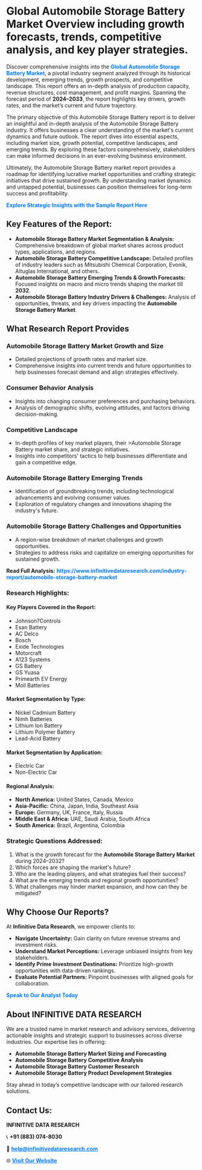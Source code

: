 <h1>Global Automobile Storage Battery Market Overview including growth forecasts, trends, competitive analysis, and key player strategies.</h1>
<p>
Discover comprehensive insights into the 
<a href="https://www.infinitivedataresearch.com/industry-report/automobile-storage-battery-market" rel="dofollow" style="color: #007BFF; text-decoration: none;"><strong>Global Automobile Storage Battery Market</strong></a>, a pivotal industry segment analyzed through its historical development, emerging trends, growth prospects, and competitive landscape. This report offers an in-depth analysis of production capacity, revenue structures, cost management, and profit margins. Spanning the forecast period of <strong>2024–2033</strong>, the report highlights key drivers, growth rates, and the market’s current and future trajectory.
</p>
<p>
The primary objective of this Automobile Storage Battery report is to deliver an insightful and in-depth analysis of the Automobile Storage Battery industry. It offers businesses a clear understanding of the market's current dynamics and future outlook. The report dives into essential aspects, including market size, growth potential, competitive landscapes, and emerging trends. By exploring these factors comprehensively, stakeholders can make informed decisions in an ever-evolving business environment.
</p>
<p>
Ultimately, the Automobile Storage Battery market report provides a roadmap for identifying lucrative market opportunities and crafting strategic initiatives that drive sustained growth. By understanding market dynamics and untapped potential, businesses can position themselves for long-term success and profitability.
</p>
<p>
<a href="https://www.infinitivedataresearch.com/request-sample/reportId=106639" style="color: #007BFF; text-decoration: none;"><strong>Explore Strategic Insights with the Sample Report Here</strong></a>
</p>

<h2>Key Features of the Report:</h2>
<ul>
<li><strong>Automobile Storage Battery Market Segmentation & Analysis:</strong> Comprehensive breakdown of global market shares across product types, applications, and regions.</li>
<li><strong>Automobile Storage Battery Competitive Landscape:</strong> Detailed profiles of industry leaders such as Mitsubishi Chemical Corporation, Evonik, Altuglas International, and others.</li>
<li><strong>Automobile Storage Battery Emerging Trends & Growth Forecasts:</strong> Focused insights on macro and micro trends shaping the market till <strong>2032</strong>.</li>
<li><strong>Automobile Storage Battery Industry Drivers & Challenges:</strong> Analysis of opportunities, threats, and key drivers impacting the <strong>Automobile Storage Battery Market</strong>.</li>
</ul>

<h2>What Research Report Provides</h2>
<h3>Automobile Storage Battery Market Growth and Size</h3>
<ul>
<li>Detailed projections of growth rates and market size.</li>
<li>Comprehensive insights into current trends and future opportunities to help businesses forecast demand and align strategies effectively.</li>
</ul>

<h3>Consumer Behavior Analysis</h3>
<ul>
<li>Insights into changing consumer preferences and purchasing behaviors.</li>
<li>Analysis of demographic shifts, evolving attitudes, and factors driving decision-making.</li>
</ul>

<h3>Competitive Landscape</h3>
<ul>
<li>In-depth profiles of key market players, their >Automobile Storage Battery market share, and strategic initiatives.</li>
<li>Insights into competitors' tactics to help businesses differentiate and gain a competitive edge.</li>
</ul>

<h3>Automobile Storage Battery Emerging Trends</h3>
<ul>
<li>Identification of groundbreaking trends, including technological advancements and evolving consumer values.</li>
<li>Exploration of regulatory changes and innovations shaping the industry's future.</li>
</ul>

<h3>Automobile Storage Battery Challenges and Opportunities</h3>
<ul>
<li>A region-wise breakdown of market challenges and growth opportunities.</li>
<li>Strategies to address risks and capitalize on emerging opportunities for sustained growth.</li>
</ul>
<p><strong>Read Full Analysis:</strong> <a href="https://www.infinitivedataresearch.com/industry-report/automobile-storage-battery-market" rel="dofollow" style="color: #007BFF; text-decoration: none;"><strong>https://www.infinitivedataresearch.com/industry-report/automobile-storage-battery-market</strong></a></p>
<h3>Research Highlights:</h3>
<h4>Key Players Covered in the Report:</h4>
<ul><li>Johnson?Controls</li><li>Esan Battery</li><li>AC Delco</li><li>Bosch</li><li>Exide Technologies</li><li>Motorcraft</li><li>A123 Systems</li><li>GS Battery</li><li>GS Yuasa</li><li>Primearth EV Energy</li><li>Moll Batteries</li></ul>
<h4>Market Segmentation by Type:</h4>
<ul><li>Nickel Cadmium Battery</li><li>Nimh Batteries</li><li>Lithium Ion Battery</li><li>Lithium Polymer Battery</li><li>Lead-Acid Battery</li></ul>
<h4>Market Segmentation by Application:</h4>
<ul><li>Electric Car</li><li>Non-Electric Car</li></ul>

<h4>Regional Analysis:</h4>
<ul>
<li><strong>North America:</strong> United States, Canada, Mexico</li>
<li><strong>Asia-Pacific:</strong> China, Japan, India, Southeast Asia</li>
<li><strong>Europe:</strong> Germany, UK, France, Italy, Russia</li>
<li><strong>Middle East & Africa:</strong> UAE, Saudi Arabia, South Africa</li>
<li><strong>South America:</strong> Brazil, Argentina, Colombia</li>
</ul>

<h3>Strategic Questions Addressed:</h3>
<ol>
<li>What is the growth forecast for the <strong>Automobile Storage Battery Market</strong> during 2024–2032?</li>
<li>Which forces are shaping the market's future?</li>
<li>Who are the leading players, and what strategies fuel their success?</li>
<li>What are the emerging trends and regional growth opportunities?</li>
<li>What challenges may hinder market expansion, and how can they be mitigated?</li>
</ol>

<h2>Why Choose Our Reports?</h2>
<p>At <strong>Infinitive Data Research</strong>, we empower clients to:</p>
<ul>
<li><strong>Navigate Uncertainty:</strong> Gain clarity on future revenue streams and investment risks.</li>
<li><strong>Understand Market Perceptions:</strong> Leverage unbiased insights from key stakeholders.</li>
<li><strong>Identify Prime Investment Destinations:</strong> Prioritize high-growth opportunities with data-driven rankings.</li>
<li><strong>Evaluate Potential Partners:</strong> Pinpoint businesses with aligned goals for collaboration.</li>
</ul>
<p><a href="https://www.infinitivedataresearch.com/industry-report/automobile-storage-battery-market" rel="dofollow" style="color: #007BFF; text-decoration: none;"><strong>Speak to Our Analyst Today</strong></a></p>

<h2>About INFINITIVE DATA RESEARCH</h2>
<p>We are a trusted name in market research and advisory services, delivering actionable insights and strategic support to businesses across diverse industries. Our expertise lies in offering:</p>
<ul>
<li><strong>Automobile Storage Battery Market Sizing and Forecasting</strong></li>
<li><strong>Automobile Storage Battery Competitive Analysis</strong></li>
<li><strong>Automobile Storage Battery Customer Research</strong></li>
<li><strong>Automobile Storage Battery Product Development Strategies</strong></li>
</ul>
<p>Stay ahead in today’s competitive landscape with our tailored research solutions.</p>

<h2>Contact Us:</h2>
<p><strong>INFINITIVE DATA RESEARCH</strong></p>
<p>📞 <strong>+91 (883) 074-8030</strong></p>
<p>📧 <strong><a href="mailto:help@infinitivedataresearch.com" style="color: #007BFF;">help@infinitivedataresearch.com</a></strong></p>
<p>🌐 <strong><a href="https://www.infinitivedataresearch.com" rel="dofollow" style="color: #007BFF;">Visit Our Website</a></strong></p>
